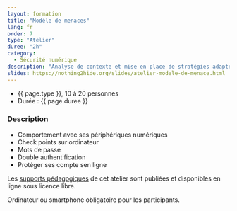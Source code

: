 ```yaml
---
layout: formation
title: "Modèle de menaces"
lang: fr
order: 7
type: "Atelier"
duree: "2h"
category: 
  - Sécurité numérique
description: "Analyse de contexte et mise en place de stratégies adaptées : 5 questions pour élaborer son modèle de menaces."
slides: https://nothing2hide.org/slides/atelier-modele-de-menace.html
---
```



- {{ page.type }}, 10 à 20 personnes
- Durée : {{ page.duree }}

### Description

- Comportement avec ses périphériques numériques
- Check points sur ordinateur
- Mots de passe
- Double authentification
- Protéger ses compte sen ligne

Les [supports pédagogiques]({{page.slides}}) de cet atelier sont publiées et disponibles en ligne sous licence libre.

Ordinateur ou smartphone obligatoire pour les participants.
